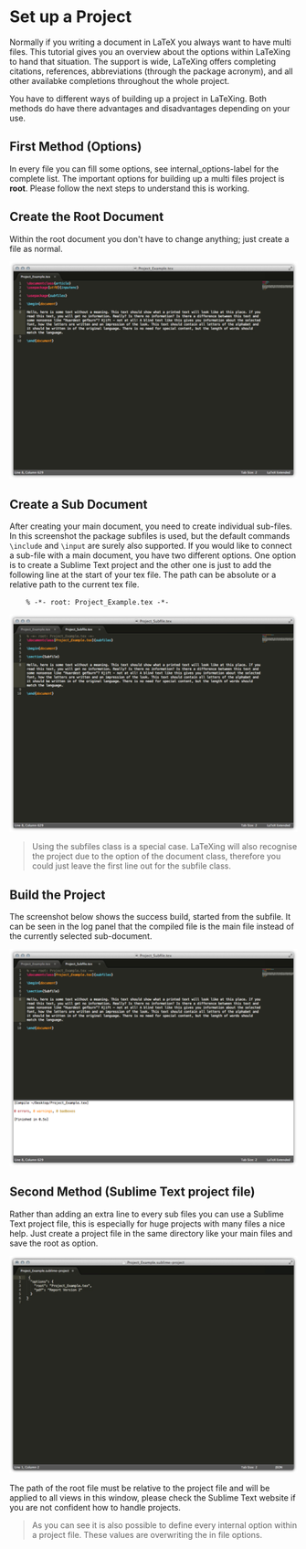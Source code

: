 # Set up a Project

Normally if you writing a document in LaTeX you always want to have multi
files. This tutorial gives you an overview about the options within LaTeXing
to hand that situation. The support is wide, LaTeXing offers completing
citations, references, abbreviations (through the package acronym), and all
other availabke completions throughout the whole project.

You have to different ways of building up a project in LaTeXing. Both methods
do have there advantages and disadvantages depending on your use.

## First Method (Options)

In every file you can fill some options, see internal\_options-label for the
complete list. The important options for building up a multi files project is
**root**. Please follow the next steps to understand this is working.

Create the Root Document
------------------------

Within the root document you don't have to change anything; just create a file
as normal.

![](images/project_1.jpg)

Create a Sub Document
---------------------

After creating your main document, you need to create individual sub-files. In
this screenshot the package subfiles is used, but the default commands
`\include` and `\input` are surely also supported. If you would like to
connect a sub-file with a main document, you have two different options. One
option is to create a Sublime Text project and the other one is just to add
the following line at the start of your tex file. The path can be absolute or
a relative path to the current tex file.

		% -*- root: Project_Example.tex -*-

![](images/project_2.jpg)

> Using the subfiles class is a special case. LaTeXing will also recognise the
> project due to the option of the document class, therefore you could just
> leave the first line out for the subfile class.

Build the Project
-----------------

The screenshot below shows the success build, started from the subfile. It can
be seen in the log panel that the compiled file is the main file instead of
the currently selected sub-document.

![](images/project_3.jpg)

## Second Method (Sublime Text project file)

Rather than adding an extra line to every sub files you can use a Sublime Text
project file, this is especially for huge projects with many files a nice
help. Just create a project file in the same directory like your main files
and save the root as option.

![](images/project_4.jpg)

The path of the root file must be relative to the project file and will be
applied to all views in this window, please check the Sublime Text website if
you are not confident how to handle projects.

> As you can see it is also possible to define every internal option within a
> project file. These values are overwriting the in file options.
